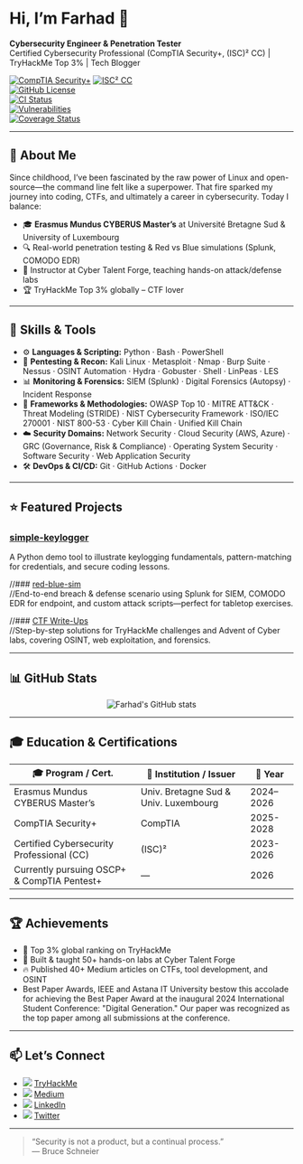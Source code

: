 # Hi, I’m Farhad 👋

**Cybersecurity Engineer & Penetration Tester**  
Certified Cybersecurity Professional (CompTIA Security+, (ISC)² CC) | TryHackMe Top 3% | Tech Blogger

[![CompTIA Security+](https://img.shields.io/badge/CompTIA%20Security%2B-✓-blue)]([https://www.comptia.org/](https://www.credly.com/badges/4eb680a2-f8d5-4f1e-a981-b01667449665/public_url))  
[![ISC² CC](https://img.shields.io/badge/ISC%C2%B2%20Certified-✓-darkgreen)](https://www.credly.com/badges/78d8b4cd-6b84-48d0-adcd-259098e0b654/linked_in_profile)  
[![GitHub License](https://img.shields.io/github/license/farhadanwari/farhadanwari?style=flat-square)](https://github.com/farhadanwari/farhadanwari/blob/main/LICENSE)  
[![CI Status](https://img.shields.io/github/actions/workflow/status/farhadanwari/farhadanwari/ci.yml?branch=main&style=flat-square)](https://github.com/farhadanwari/farhadanwari/actions)  
[![Vulnerabilities](https://img.shields.io/snyk/vulnerabilities/github/farhadanwari/farhadanwari?style=flat-square)](https://snyk.io/test/github/farhadanwari/farhadanwari)  
[![Coverage Status](https://img.shields.io/coveralls/github/farhadanwari/farhadanwari?style=flat-square)](https://coveralls.io/github/farhadanwari/farhadanwari)

---

## 🚀 About Me

Since childhood, I’ve been fascinated by the raw power of Linux and open-source—the command line felt like a superpower. That fire sparked my journey into coding, CTFs, and ultimately a career in cybersecurity. Today I balance:

- 🎓 **Erasmus Mundus CYBERUS Master’s** at Université Bretagne Sud & University of Luxembourg  
- 🔍 Real-world penetration testing & Red vs Blue simulations (Splunk, COMODO EDR)  
- 💼 Instructor at Cyber Talent Forge, teaching hands-on attack/defense labs  
- 🏆 TryHackMe Top 3% globally – CTF lover

---

## 🧰 Skills & Tools

- ⚙️ **Languages & Scripting:** Python · Bash · PowerShell  
- 🔎 **Pentesting & Recon:** Kali Linux · Metasploit · Nmap · Burp Suite · Nessus · OSINT Automation · Hydra · Gobuster · Shell · LinPeas · LES 
- 📊 **Monitoring & Forensics:** SIEM (Splunk) · Digital Forensics (Autopsy) · Incident Response
- 📐 **Frameworks & Methodologies:** OWASP Top 10 · MITRE ATT&CK · Threat Modeling (STRIDE) · NIST Cybersecurity Framework · ISO/IEC 270001 · NIST 800-53 · Cyber Kill Chain · Unified Kill Chain 
- ☁️ **Security Domains:** Network Security · Cloud Security (AWS, Azure) · GRC (Governance, Risk & Compliance) · Operating System Security · Software Security · Web Application Security  
- 🛠️ **DevOps & CI/CD:** Git · GitHub Actions · Docker

---

## ⭐ Featured Projects

### [simple-keylogger](https://github.com/farhadanwari/simple-keylogger)  
A Python demo tool to illustrate keylogging fundamentals, pattern-matching for credentials, and secure coding lessons.

//### [red-blue-sim](https://github.com/farhadanwari/red-blue-sim)  
//End-to-end breach & defense scenario using Splunk for SIEM, COMODO EDR for endpoint, and custom attack scripts—perfect for tabletop exercises.

//### [CTF Write-Ups](https://github.com/farhadanwari/CTF-Writeups)  
//Step-by-step solutions for TryHackMe challenges and Advent of Cyber labs, covering OSINT, web exploitation, and forensics.

---

## 📊 GitHub Stats

<p align="center">
  <img src="https://github-readme-stats.vercel.app/api?username=farhadanwari&show_icons=true&theme=radical" alt="Farhad's GitHub stats" />
</p>

---

## 🎓 Education & Certifications

| 🎓 Program / Cert.                              | 🏫 Institution / Issuer                  | 📅 Year   |
| ----------------------------------------------- | --------------------------------------- | -------- |
| Erasmus Mundus CYBERUS Master’s                | Univ. Bretagne Sud & Univ. Luxembourg   | 2024–2026|
| CompTIA Security+                              | CompTIA                                 | 2025-2028|
| Certified Cybersecurity Professional (CC)      | (ISC)²                                  | 2023-2026|
| Currently pursuing OSCP+ & CompTIA Pentest+    | —                                       | 2026     |

---

## 🏆 Achievements

- 🥇 Top 3% global ranking on TryHackMe
- 🎯 Built & taught 50+ hands-on labs at Cyber Talent Forge
- 🔥 Published 40+ Medium articles on CTFs, tool development, and OSINT
- Best Paper Awards, IEEE and Astana IT University bestow this accolade for achieving the Best Paper Award at the inaugural 2024 International Student Conference: "Digital Generation." Our paper was recognized as the top paper among all submissions at the conference.

---

## 📫 Let’s Connect

- <img src="https://img.shields.io/badge/-TryHackMe-black?logo=tryhackme&style=flat-square" /> [TryHackMe](https://tryhackme.com/p/farhadanwari)
- <img src="https://img.shields.io/badge/-Medium-black?logo=medium&style=flat-square" /> [Medium](https://medium.com/@farhadanwari)
- <img src="https://img.shields.io/badge/-LinkedIn-blue?logo=linkedin&style=flat-square" /> [LinkedIn](https://www.linkedin.com/in/farhadanwari/)
- <img src="https://img.shields.io/badge/-Twitter-blue?logo=twitter&style=flat-square" /> [Twitter](https://twitter.com/farhadAnwari8)

---

> “Security is not a product, but a continual process.”  
> — Bruce Schneier
